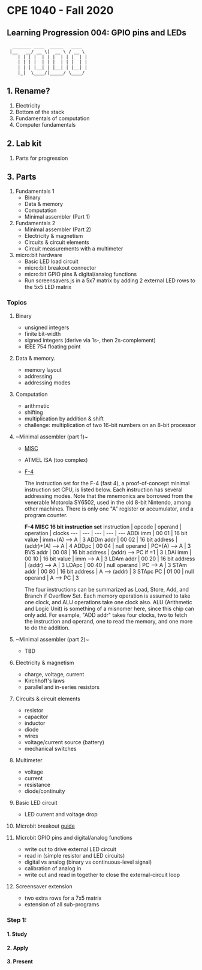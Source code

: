# CPE 1040 - Fall 2020

## Learning Progression 004: GPIO pins and LEDs

```
  _______ ____  _____   ____  
 |__   __/ __ \|  __ \ / __ \ 
    | | | |  | | |  | | |  | |
    | | | |  | | |  | | |  | |
    | | | |__| | |__| | |__| |
    |_|  \____/|_____/ \____/ 
```                              
## 1. Rename?
1. Electricity  
2. Bottom of the stack  
3. Fundamentals of computation  
4. Computer fundamentals  

## 2. Lab kit
1. Parts for progression  

## 3. Parts
1. Fundamentals 1
   - Binary
   - Data & memory
   - Computation
   - Minimal assembler (Part 1)
2. Fundamentals 2
   - Minimal assembler (Part 2)
   - Electricity & magnetism
   - Circuits & circuit elements
   - Circuit measurements with a multimeter
3. micro:bit hardware
   - Basic LED load circuit
   - micro:bit breakout connector
   - micro:bit GPIO pins & digital/analog functions
   - Run screensavers.js in a 5x7 matrix by adding 2 external LED rows to the 5x5 LED matrix


### Topics

1. Binary  
   - unsigned integers   
   - finite bit-width   
   - signed integers (derive via 1s-, then 2s-complement)  
   - IEEE 754 floating point  

2. Data & memory.  
   - memory layout  
   - addressing  
   - addressing modes  

3. Computation
   - arithmetic    
   - shifting   
   - multiplication by addition & shift  
   - challenge: multiplication of two 16-bit numbers on an 8-bit processor  

4. ~Minimal assembler (part 1)~  
   - [MISC](https://www.google.com/search?q=misc+instruction+set)    
   - ATMEL ISA (too complex)  
   - [F-4](http://www.dakeng.com/misc.html)  
     
     The instruction set for the F-4 (fast 4), a proof-of-concept minimal instruction set CPU, is listed below.  Each instruction has several addressing modes. Note that the mnemonics are borrowed from the venerable Motorola SY6502, used in the old 8-bit Nintendo, among other machines.  There is only one "A" register or accumulator, and a program counter.

     **F-4 MISC 16 bit instruction set**
     instruction | opcode | operand | operation | clocks
     --- | --- | --- | --- | ---
     ADDi imm | 00 01 | 16 bit value | imm+(A) --> A | 3
     ADDm addr | 00 02 | 16 bit address | (addr)+(A) --> A | 4
     ADDpc | 00 04 | null operand | PC+(A) --> A | 3
     BVS addr | 00 08 | 16 bit address | (addr) --> PC if <v>=1 | 3
     LDAi imm | 00 10 | 16 bit value | imm --> A | 3
     LDAm addr | 00 20 | 16 bit address | (addr) --> A | 3
     LDApc | 00 40 | null operand | PC --> A | 3
     STAm addr | 00 80 | 16 bit address | A --> (addr) | 3
     STApc PC | 01 00 | null operand | A --> PC | 3
  
     The four instructions can be summarized as Load, Store, Add, and Branch if Overflow Set.  Each memory operation is assumed to take one clock, and ALU operations take one clock also.  ALU (Arithmetic and Logic Unit) is something of a misnomer here, since this chip can only add.  For example, "ADD addr" takes four clocks, two to fetch the instruction and operand, one to read the memory, and one more to do the addition.

5. ~Minimal assembler (part 2)~  
   - TBD
   
6. Electricity & magnetism
   - charge, voltage, current
   - Kirchhoff's laws  
   - parallel and in-series resistors  

7. Circuits & circuit elements  
   - resistor  
   - capacitor  
   - inductor  
   - diode  
   - wires  
   - voltage/current source (battery)  
   - mechanical switches  

8. Multimeter  
   - voltage  
   - current  
   - resistance  
   - diode/continuity  

9. Basic LED circuit  
   - LED current and voltage drop  

10. Microbit breakout [guide](https://learn.sparkfun.com/tutorials/microbit-breakout-board-hookup-guide?_ga=2.103632514.348660827.1599098328-1062375953.1592240158)  
11. Microbit GPIO pins and digital/analog functions  
    - write out to drive external LED circuit
    - read in (simple resistor and LED circuits)
    - digital vs analog (binary vs continuous-level signal)
    - calibration of analog in
    - write out and read in together to close the external-circuit loop

12. Screensaver extension   
    - two extra rows for a 7x5 matrix   
    - extension of all sub-programs  


### Step 1:   

#### 1. Study

#### 2. Apply

#### 3. Present

